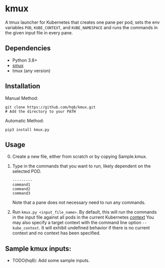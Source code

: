 # kmux

A tmux launcher for Kubernetes that creates one pane per pod, sets the env
variables `POD`, `KUBE_CONTEXT`, and `KUBE_NAMESPACE` and runs the commands in
the given input file in every pane.

## Dependencies

 - Python 3.8+
 - [smux](https://github.com/hq6/smux/blob/master/setup.py)
 - tmux (any version)

## Installation

Manual Method:

    git clone https://github.com/hq6/kmux.git
    # Add the directory to your PATH

Automatic Method:

    pip3 install kmux.py

## Usage

   0. Create a new file, either from scratch or by copying Sample.kmux.
   1. Type in the commands that you want to run, likely dependent on the
      selected POD.
         ```
         ---------
         command1
         command2
         command3
         ```

      Note that a pane does not necessary need to run any commands.

   3. Run `kmux.py <input_file_name>`. By default, this will run the commands
      in the input file against all pods in the current Kubernetes [context](https://kubernetes.io/docs/tasks/access-application-cluster/configure-access-multiple-clusters/)
      You may also specify a target context with the command line option
      `--kube_context`. It will exhibit undefined behavior if there is no
      current context and no context has been specified.

## Sample kmux inputs:
 * TODO(hq6): Add some sample inputs.
